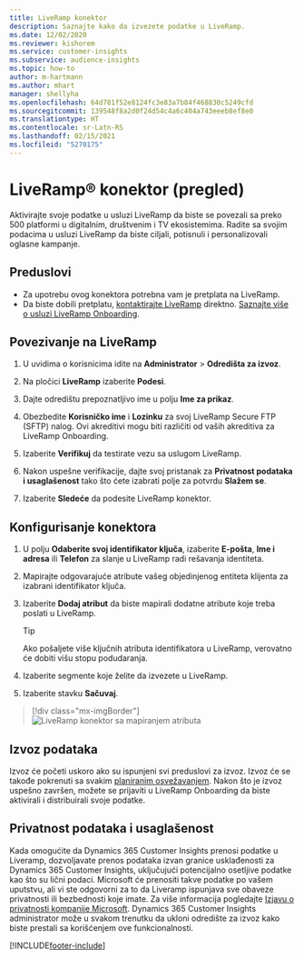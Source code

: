 ```yaml
---
title: LiveRamp konektor
description: Saznajte kako da izvezete podatke u LiveRamp.
ms.date: 12/02/2020
ms.reviewer: kishorem
ms.service: customer-insights
ms.subservice: audience-insights
ms.topic: how-to
author: m-hartmann
ms.author: mhart
manager: shellyha
ms.openlocfilehash: 64d781f52e8124fc3e83a7b84f468830c5249cfd
ms.sourcegitcommit: 139548f8a2d0f24d54c4a6c404a743eeeb8ef8e0
ms.translationtype: HT
ms.contentlocale: sr-Latn-RS
ms.lasthandoff: 02/15/2021
ms.locfileid: "5270175"
---
```

# <a name="liverampreg-connector-preview"></a>LiveRamp&reg; konektor (pregled)

Aktivirajte svoje podatke u usluzi LiveRamp da biste se povezali sa preko 500 platformi u digitalnim, društvenim i TV ekosistemima. Radite sa svojim podacima u usluzi LiveRamp da biste ciljali, potisnuli i personalizovali oglasne kampanje.

## <a name="prerequisites"></a>Preduslovi

- Za upotrebu ovog konektora potrebna vam je pretplata na LiveRamp.
- Da biste dobili pretplatu, [kontaktirajte LiveRamp](https://liveramp.com/contact/) direktno. [Saznajte više o usluzi LiveRamp Onboarding](https://liveramp.com/our-platform/data-onboarding/).

## <a name="connect-to-liveramp"></a>Povezivanje na LiveRamp

1. U uvidima o korisnicima idite na **Administrator** > **Odredišta za izvoz**.

1. Na pločici **LiveRamp** izaberite **Podesi**.

1. Dajte odredištu prepoznatljivo ime u polju **Ime za prikaz**.

1. Obezbedite **Korisničko ime** i **Lozinku** za svoj LiveRamp Secure FTP (SFTP) nalog.
Ovi akreditivi mogu biti različiti od vaših akreditiva za LiveRamp Onboarding.

1. Izaberite **Verifikuj** da testirate vezu sa uslugom LiveRamp.

1. Nakon uspešne verifikacije, dajte svoj pristanak za **Privatnost podataka i usaglašenost** tako što ćete izabrati polje za potvrdu **Slažem se**.

1. Izaberite **Sledeće** da podesite LiveRamp konektor.

## <a name="configure-the-connector"></a>Konfigurisanje konektora

1. U polju **Odaberite svoj identifikator ključa**, izaberite **E-pošta**, **Ime i adresa** ili **Telefon** za slanje u LiveRamp radi rešavanja identiteta.

1. Mapirajte odgovarajuće atribute vašeg objedinjenog entiteta klijenta za izabrani identifikator ključa.

1. Izaberite **Dodaj atribut** da biste mapirali dodatne atribute koje treba poslati u LiveRamp.

   > [!TIP]
   > Ako pošaljete više ključnih atributa identifikatora u LiveRamp, verovatno će dobiti višu stopu podudaranja.

1. Izaberite segmente koje želite da izvezete u LiveRamp.

1. Izaberite stavku **Sačuvaj**.

> [!div class="mx-imgBorder"]
> ![LiveRamp konektor sa mapiranjem atributa](media/export-liveramp-segments.png "LiveRamp konektor sa mapiranjem atributa")

## <a name="export-the-data"></a>Izvoz podataka

Izvoz će početi uskoro ako su ispunjeni svi preduslovi za izvoz. Izvoz će se takođe pokrenuti sa svakim [planiranim osvežavanjem](system.md#schedule-tab).
Nakon što je izvoz uspešno završen, možete se prijaviti u LiveRamp Onboarding da biste aktivirali i distribuirali svoje podatke.

## <a name="data-privacy-and-compliance"></a>Privatnost podataka i usaglašenost

Kada omogućite da Dynamics 365 Customer Insights prenosi podatke u Liveramp, dozvoljavate prenos podataka izvan granice usklađenosti za Dynamics 365 Customer Insights, uključujući potencijalno osetljive podatke kao što su lični podaci. Microsoft će prenositi takve podatke po vašem uputstvu, ali vi ste odgovorni za to da Liveramp ispunjava sve obaveze privatnosti ili bezbednosti koje imate. Za više informacija pogledajte [Izjavu o privatnosti kompanije Microsoft](https://go.microsoft.com/fwlink/?linkid=396732).
Dynamics 365 Customer Insights administrator može u svakom trenutku da ukloni odredište za izvoz kako biste prestali sa korišćenjem ove funkcionalnosti.

[!INCLUDE[footer-include](../includes/footer-banner.md)]